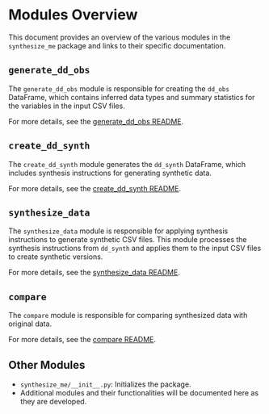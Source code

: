 # Modules Overview

This document provides an overview of the various modules in the `synthesize_me` package and links to their specific documentation.

## `generate_dd_obs`

The `generate_dd_obs` module is responsible for creating the `dd_obs` DataFrame, which contains inferred data types and summary statistics for the variables in the input CSV files.

For more details, see the [generate_dd_obs README](../synthesize_me/generate_dd_obs/readme.md).

## `create_dd_synth`

The `create_dd_synth` module generates the `dd_synth` DataFrame, which includes synthesis instructions for generating synthetic data.

For more details, see the [create_dd_synth README](../synthesize_me/create_dd_synth/readme.md).

## `synthesize_data`

The `synthesize_data` module is responsible for applying synthesis instructions to generate synthetic CSV files. This module processes the synthesis instructions from `dd_synth` and applies them to the input CSV files to create synthetic versions.

For more details, see the [synthesize_data README](../synthesize_me/synthesize_data/readme.md).

## `compare`

The `compare` module is responsible for comparing synthesized data with original data.

For more details, see the [compare README](../synthesize_me/compare/readme.md).

## Other Modules

- `synthesize_me/__init__.py`: Initializes the package.
- Additional modules and their functionalities will be documented here as they are developed.
